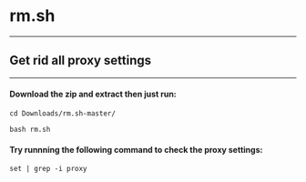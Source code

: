 # rm.sh
---
## Get rid all proxy settings 
---
#### Download the zip and extract then just run:
```
cd Downloads/rm.sh-master/
```
```
bash rm.sh
```
#### Try runnning the following command to check the proxy settings:
```
set | grep -i proxy
```

